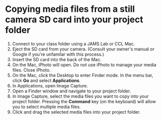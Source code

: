 # Copying media files from a still camera SD card into your project folder

1. Connect to your class folder using a JAMS Lab or CCL Mac.
2. Eject the SD card from your camera. (Consult your owner's manual or Google if you're unfamilar with this process.)
3. Insert the SD card into the back of the Mac.&#x20;
4. On the Mac, iPhoto will open. Do not use iPhoto to manage your media files. Close iPhoto.
5. On the Mac, click the Desktop to enter Finder mode. In the menu bar, click **Go** and select **Applications**.
6. In Applications, open Image Capture.
7. Open a Finder window and navigate to your project folder.
8. In Image Capture, select the media files you want to copy into your project folder. Pressing the **Command** key (on the keyboard) will allow you to select multiple media files.
9. Click and drag the selected media files into your project folder.
